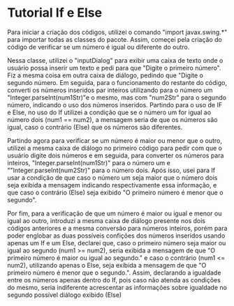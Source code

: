 <h1>Tutorial If e Else</h1>

<p>Para iniciar a criação dos códigos, utilizei o comando "import javax.swing.*" para importar todas as classes do pacote. Assim, começei pela criação do código de verificar se um número é igual ou diferente do outro.</p>

<p>Nessa classe, utilizei o "inputDialog" para exibir uma caixa de texto onde o usuário possa inserir um texto e pedi para que "Digite o primeiro número". Fiz a mesma coisa em outra caixa de diálogo, pedindo que "Digite o segundo número. Em seguida, para o funcionamento do restante do código, converti os números inseridos par inteiros utilizando para o número um "Integer.parseInt(num1Str)"e o mesmo, mas com "num2Str" para o segundo número, indicando o uso dos números inseridos. Partindo para o uso de IF e Else, no uso do If utilizei a condição que se o número um for igual ao número dois (num1 == num2), a mensagem seria de que os números são igual, caso o contrário (Else) que os números são diferentes.</p>

<p>Partindo agora para verificar se um número é maior ou menor que o outro, utilizei a mesma caixa de diálogo no primeiro código para pedir com que o usuário digite dois números e em seguida, para converter os números para inteiros, "Integer.parseInt(num1Str)" para o número um e ""Integer.parseInt(num2Str)" para o número dois. Após isso, usei para If usar a condição de que caso o número um seja maior que o número dois seja exibida a mensagem indicando respectivamente essa informação, e que caso o contrário (Else) seja exibido "O primeiro número é menor que o segundo".</p>

<p>Por fim, para a verificação de que um número é maior ou igual e menor ou igual ao outro, introduzi a mesma caixa de diálogo presente nos dois códigos anteriores e a mesma conversão para números inteiros, porém para poder englobar as duas possíveis confições dos números inseridos usando apenas um If e um Else, declarei que, caso o primeiro número seja maior ou igual ao segundo (num1 >= num2), seria exibida a mensagem de que "O primeiro número é maior ou igual ao segundo." e caso o contrário (num1 <= num2), utilizando apenas o Else, seja exibida a mensagem de que "O primeiro número é menor que o segundo.". Assim, declarando a igualdade entre os números apenas dentro do If, pois caso não atenda as condições do mesmo, seria indiferente acrescentar as informações sobre igualdade no segundo possível diálogo exibido (Else)</p>
